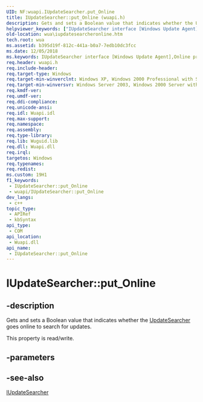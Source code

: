 ```yaml
---
UID: NF:wuapi.IUpdateSearcher.put_Online
title: IUpdateSearcher::put_Online (wuapi.h)
description: Gets and sets a Boolean value that indicates whether the UpdateSearcher goes online to search for updates.
helpviewer_keywords: ["IUpdateSearcher interface [Windows Update Agent]","Online property","IUpdateSearcher.Online","IUpdateSearcher.put_Online","IUpdateSearcher::Online","IUpdateSearcher::get_Online","IUpdateSearcher::put_Online","Online property [Windows Update Agent]","Online property [Windows Update Agent]","IUpdateSearcher interface","put_Online","wua.iupdatesearcheronline","wuapi/IUpdateSearcher::Online","wuapi/IUpdateSearcher::get_Online","wuapi/IUpdateSearcher::put_Online"]
old-location: wua\iupdatesearcheronline.htm
tech.root: wua
ms.assetid: b395d19f-812c-441a-b0a7-7edb10dc3fcc
ms.date: 12/05/2018
ms.keywords: IUpdateSearcher interface [Windows Update Agent],Online property, IUpdateSearcher.Online, IUpdateSearcher.put_Online, IUpdateSearcher::Online, IUpdateSearcher::get_Online, IUpdateSearcher::put_Online, Online property [Windows Update Agent], Online property [Windows Update Agent],IUpdateSearcher interface, put_Online, wua.iupdatesearcheronline, wuapi/IUpdateSearcher::Online, wuapi/IUpdateSearcher::get_Online, wuapi/IUpdateSearcher::put_Online
req.header: wuapi.h
req.include-header: 
req.target-type: Windows
req.target-min-winverclnt: Windows XP, Windows 2000 Professional with SP3 [desktop apps only]
req.target-min-winversvr: Windows Server 2003, Windows 2000 Server with SP3 [desktop apps only]
req.kmdf-ver: 
req.umdf-ver: 
req.ddi-compliance: 
req.unicode-ansi: 
req.idl: Wuapi.idl
req.max-support: 
req.namespace: 
req.assembly: 
req.type-library: 
req.lib: Wuguid.lib
req.dll: Wuapi.dll
req.irql: 
targetos: Windows
req.typenames: 
req.redist: 
ms.custom: 19H1
f1_keywords:
 - IUpdateSearcher::put_Online
 - wuapi/IUpdateSearcher::put_Online
dev_langs:
 - c++
topic_type:
 - APIRef
 - kbSyntax
api_type:
 - COM
api_location:
 - Wuapi.dll
api_name:
 - IUpdateSearcher::put_Online
---
```


# IUpdateSearcher::put_Online


## -description

Gets and sets a Boolean value that indicates  whether the <a href="/windows/desktop/api/wuapi/nn-wuapi-iupdatesearcher">UpdateSearcher</a> goes online to search for updates.

This property is read/write.

## -parameters

## -see-also

<a href="/windows/desktop/api/wuapi/nn-wuapi-iupdatesearcher">IUpdateSearcher</a>

